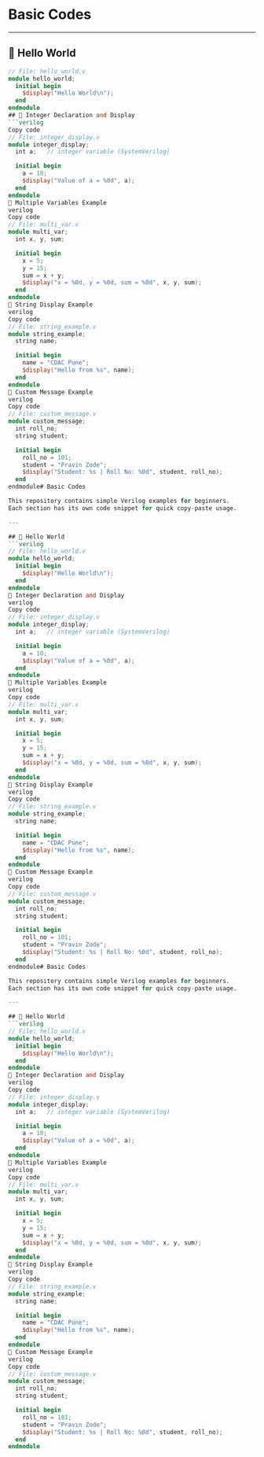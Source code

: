 # Basic Codes  
---
## 📜 Hello World  
```verilog
// File: hello_world.v
module hello_world;
  initial begin
    $display("Hello World\n");
  end
endmodule
## 📜 Integer Declaration and Display
```verilog
Copy code
// File: integer_display.v
module integer_display;
  int a;   // integer variable (SystemVerilog)

  initial begin
    a = 10;  
    $display("Value of a = %0d", a);
  end
endmodule
📜 Multiple Variables Example
verilog
Copy code
// File: multi_var.v
module multi_var;
  int x, y, sum;

  initial begin
    x = 5;
    y = 15;
    sum = x + y;
    $display("x = %0d, y = %0d, sum = %0d", x, y, sum);
  end
endmodule
📜 String Display Example
verilog
Copy code
// File: string_example.v
module string_example;
  string name;

  initial begin
    name = "CDAC Pune";
    $display("Hello from %s", name);
  end
endmodule
📜 Custom Message Example
verilog
Copy code
// File: custom_message.v
module custom_message;
  int roll_no;
  string student;

  initial begin
    roll_no = 101;
    student = "Pravin Zode";
    $display("Student: %s | Roll No: %0d", student, roll_no);
  end
endmodule# Basic Codes  

This repository contains simple Verilog examples for beginners.  
Each section has its own code snippet for quick copy-paste usage.  

---

## 📜 Hello World  
```verilog
// File: hello_world.v
module hello_world;
  initial begin
    $display("Hello World\n");
  end
endmodule
📜 Integer Declaration and Display
verilog
Copy code
// File: integer_display.v
module integer_display;
  int a;   // integer variable (SystemVerilog)

  initial begin
    a = 10;  
    $display("Value of a = %0d", a);
  end
endmodule
📜 Multiple Variables Example
verilog
Copy code
// File: multi_var.v
module multi_var;
  int x, y, sum;

  initial begin
    x = 5;
    y = 15;
    sum = x + y;
    $display("x = %0d, y = %0d, sum = %0d", x, y, sum);
  end
endmodule
📜 String Display Example
verilog
Copy code
// File: string_example.v
module string_example;
  string name;

  initial begin
    name = "CDAC Pune";
    $display("Hello from %s", name);
  end
endmodule
📜 Custom Message Example
verilog
Copy code
// File: custom_message.v
module custom_message;
  int roll_no;
  string student;

  initial begin
    roll_no = 101;
    student = "Pravin Zode";
    $display("Student: %s | Roll No: %0d", student, roll_no);
  end
endmodule# Basic Codes  

This repository contains simple Verilog examples for beginners.  
Each section has its own code snippet for quick copy-paste usage.  

---

## 📜 Hello World  
```verilog
// File: hello_world.v
module hello_world;
  initial begin
    $display("Hello World\n");
  end
endmodule
📜 Integer Declaration and Display
verilog
Copy code
// File: integer_display.v
module integer_display;
  int a;   // integer variable (SystemVerilog)

  initial begin
    a = 10;  
    $display("Value of a = %0d", a);
  end
endmodule
📜 Multiple Variables Example
verilog
Copy code
// File: multi_var.v
module multi_var;
  int x, y, sum;

  initial begin
    x = 5;
    y = 15;
    sum = x + y;
    $display("x = %0d, y = %0d, sum = %0d", x, y, sum);
  end
endmodule
📜 String Display Example
verilog
Copy code
// File: string_example.v
module string_example;
  string name;

  initial begin
    name = "CDAC Pune";
    $display("Hello from %s", name);
  end
endmodule
📜 Custom Message Example
verilog
Copy code
// File: custom_message.v
module custom_message;
  int roll_no;
  string student;

  initial begin
    roll_no = 101;
    student = "Pravin Zode";
    $display("Student: %s | Roll No: %0d", student, roll_no);
  end
endmodule
